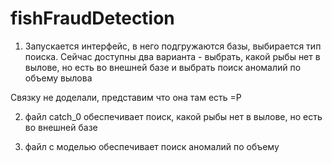 # fishFraudDetection
1) Запускается интерфейс, в него подгружаются базы, выбирается тип поиска. Сейчас доступны два варианта - выбрать, какой рыбы нет в вылове, но есть во внешней базе и выбрать поиск аномалий по объему вылова

Связку не доделали, представим что она там есть =Р

2) файл catch_0 обеспечивает поиск, какой рыбы нет в вылове, но есть во внешней базе

3) файл с моделью обеспечивает поиск аномалий по объему
